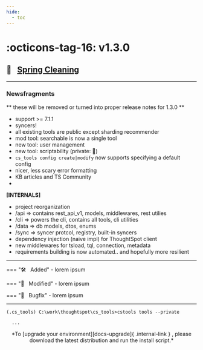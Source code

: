 ```yaml
---
hide:
  - toc
---
```


# :octicons-tag-16: v1.3.0
## :broom: &nbsp; [Spring Cleaning][gh-release]

---

### Newsfragments
** these will be removed or turned into proper release notes for 1.3.0 **

- support >= 7.1.1
- syncers!
- all existing tools are public except sharding recommender
- mod tool: searchable is now a single tool
- new tool: user management
- new tool: scriptability (private: 🔐)
- `cs_tools config create|modify` now supports specifying a default config
- nicer, less scary error formatting
- KB articles and TS Community
- 

__[INTERNALS]__
- project reorganization
- /api  => contains rest_api_v1, models, middlewares, rest utilies
- /cli  => powers the cli, contains all tools, cli utilities
- /data => db models, dtos, enums
- /sync => syncer protcol, registry, built-in syncers
- dependency injection (naive impl) for ThoughtSpot client
- new middlewares for tsload, tql, connection, metadata
- requirements building is now automated.. and hopefully more resilient

---

=== ":hammer_and_wrench: &nbsp; Added"
    - lorem ipsum

=== ":wrench: &nbsp; Modified"
    - lorem ipsum

=== ":bug: &nbsp; Bugfix"
    - lorem ipsum

---

```console
(.cs_tools) C:\work\thoughtspot\cs_tools>cstools tools --private

  ...
```

<center>*To [upgrade your environment][docs-upgrade]{ .internal-link } , please download
the latest distribution and run the install script.*</center>

[gh]: https://github.com/thoughtspot/cs_tools
[gh-release]: https://github.com/thoughtspot/cs_tools/releases/tag/v1.3.0
